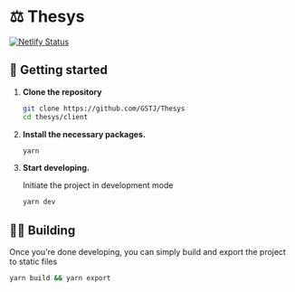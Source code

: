 # ⚖ Thesys

[![Netlify Status](https://api.netlify.com/api/v1/badges/17d64968-e9e7-4733-b46c-4dfb9a4b7eb0/deploy-status)](https://app.netlify.com/sites/optimistic-easley-e6332b/deploys)

## 🚀 Getting started

1.  **Clone the repository**

    ```sh
    git clone https://github.com/GSTJ/Thesys
    cd thesys/client
    ```

2.  **Install the necessary packages.**

    ```sh
    yarn
    ```

3.  **Start developing.**

    Initiate the project in development mode

    ```sh
    yarn dev
    ```

## 👷‍♂️ Building

Once you're done developing, you can simply build and export the project to static files

```sh
yarn build && yarn export
```

